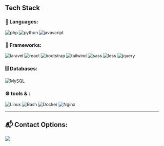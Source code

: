 ##   Tech Stack

### 🧠 Languages:
![php](https://img.shields.io/badge/-php-3776AB?style=for-the-badge&logo=php&logoColor=yellow)
![python](https://img.shields.io/badge/-python-3776AB?style=for-the-badge&logo=python&logoColor=white)
![javascript](https://img.shields.io/badge/-javascript-0175C2?style=for-the-badge&logo=javascript&logoColor=white)


### 🧱 Frameworks:
![laravel](https://img.shields.io/badge/-laravel-02569B?style=for-the-badge&logo=laravel&logoColor=white)
![react](https://img.shields.io/badge/-react-02569B?style=for-the-badge&logo=react&logoColor=white)
![bootstrap](https://img.shields.io/badge/-bootstrap-02569B?style=for-the-badge&logo=bootstrap&logoColor=white)
![tailwind](https://img.shields.io/badge/-tailwind-02569B?style=for-the-badge&logo=tailwind&logoColor=white)
![sass](https://img.shields.io/badge/-sass-02569B?style=for-the-badge&logo=sass&logoColor=white)
![less](https://img.shields.io/badge/-less-02569B?style=for-the-badge&logo=less&logoColor=white)
![jquery](https://img.shields.io/badge/-jquery-02569B?style=for-the-badge&logo=jquery&logoColor=white)


### 🗄️ Databases:
![MySQL](https://img.shields.io/badge/-MySQL-4479A1?style=for-the-badge&logo=mysql&logoColor=white)


### ⚙️ tools & :
![Linux](https://img.shields.io/badge/-Linux-FCC624?style=for-the-badge&logo=linux&logoColor=black)
![Bash](https://img.shields.io/badge/-Bash-4EAA25?style=for-the-badge&logo=gnubash&logoColor=white)
![Docker](https://img.shields.io/badge/-Docker-2496ED?style=for-the-badge&logo=docker&logoColor=white)
![Nginx](https://img.shields.io/badge/-Nginx-2496ED?style=for-the-badge&logo=Nginx&logoColor=white)

---

## 📬 Contact Options:

<a href="miladkermaji09@gmail.com">
  <img src="https://img.shields.io/badge/-EMAIL-D14836?style=for-the-badge&logo=gmail&logoColor=white" />
</a>
